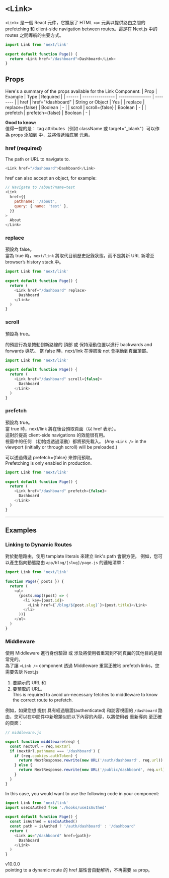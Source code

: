 # `<Link>`

`<Link>` 是一個 React 元件，它擴展了 HTML `<a>` 元素以提供路由之間的 prefetching 和 client-side navigation between routes。這是在 Next.js 中的 routes 之間導航的主要方式。

```js
import Link from 'next/link'
 
export default function Page() {
  return <Link href="/dashboard">Dashboard</Link>
}
```

## Props
Here's a summary of the props available for the Link Component:
|  Prop    |       Example     | Type             | Required  |
|  ------  | ----------------  | ---------------- | --------  |
| href     | href="/dashboard" | String or Object |  Yes      |
| replace  | replace={false}   | Boolean          | 	-       |
| scroll   | scroll={false}    | Boolean          | 	-       |
| prefetch | prefetch={false}  | Boolean          | 	-       |

**Good to know:**    
值得一提的是：<a> tag attributes（例如 className 或 target="_blank"）可以作為 props 添加到 <Link> 中，並將傳遞給底層 <a> 元素。

 
### href (required)
The path or URL to navigate to.

```js
<Link href="/dashboard">Dashboard</Link>
```
href can also accept an object, for example:

```js
// Navigate to /about?name=test
<Link
  href={{
    pathname: '/about',
    query: { name: 'test' },
  }}
>
  About
</Link>
```

### replace
預設為 false。   
當為 true 時，`next/link` 將取代目前歷史記錄狀態，而不是將新 URL 新增至 browser’s history stack.中。
```js
import Link from 'next/link'
 
export default function Page() {
  return (
    <Link href="/dashboard" replace>
      Dashboard
    </Link>
  )
}

```

### scroll
預設為 true。   
<Link> 的預設行為是捲動到新路線的 頂部 或 保持滾動位置以進行 backwards and forwards 導航。   
當 false 時，next/link 在導航後 not 會捲動到頁面頂部。

```js
import Link from 'next/link'
 
export default function Page() {
  return (
    <Link href="/dashboard" scroll={false}>
      Dashboard
    </Link>
  )
}
```

### prefetch

預設為 true。   
當 true 時，next/link 將在後台預取頁面（以 href 表示）。   
這對於提高 client-side navigations 的效能很有用。     
視窗中的任何 <Link /> （初始或透過滾動）都將預先載入。
(Any `<Link />` in the viewport (initially or through scroll) will be preloaded.)

可以透過傳遞 prefetch={false} 來停用預取。   
Prefetching is only enabled in production.

```js
import Link from 'next/link'
 
export default function Page() {
  return (
    <Link href="/dashboard" prefetch={false}>
      Dashboard
    </Link>
  )
}
```

---

## Examples

### Linking to Dynamic Routes

對於動態路由，使用 template literals 來建立 link's path 會很方便。
例如，您可以產生指向動態路由 `app/blog/[slug]/page.js` 的連結清單：

```js
import Link from 'next/link'
 
function Page({ posts }) {
  return (
    <ul>
      {posts.map((post) => (
        <li key={post.id}>
          <Link href={`/blog/${post.slug}`}>{post.title}</Link>
        </li>
      ))}
    </ul>
  )
}
```

### Middleware

使用 Middleware 進行身份驗證 或 涉及將使用者重寫到不同頁面的其他目的是很常見的。   
為了讓 `<Link />` component 透過 Middleware 重寫正確地 prefetch links，您需要告訴 Next.js 
1. 要顯示的 URL 和
2. 要預取的 URL。   
This is required to avoid un-necessary fetches to middleware to know the correct route to prefetch.

例如，如果您想 提供 具有經過驗證(authenticated) 和訪客視圖的 `/dashboard` 路由，您可以在中間件中新增類似於以下內容的內容，以將使用者 重新導向 至正確的頁面：

```js
// middleware.js

export function middleware(req) {
  const nextUrl = req.nextUrl
  if (nextUrl.pathname === '/dashboard') {
    if (req.cookies.authToken) {
      return NextResponse.rewrite(new URL('/auth/dashboard', req.url))
    } else {
      return NextResponse.rewrite(new URL('/public/dashboard', req.url))
    }
  }
}

```
In this case, you would want to use the following code in your <Link /> component:

```js
import Link from 'next/link'
import useIsAuthed from './hooks/useIsAuthed'
 
export default function Page() {
  const isAuthed = useIsAuthed()
  const path = isAuthed ? '/auth/dashboard' : '/dashboard'
  return (
    <Link as="/dashboard" href={path}>
      Dashboard
    </Link>
  )
}

```

v10.0.0   
pointing to a dynamic route 的 href 屬性會自動解析，不再需要 `as` prop。







